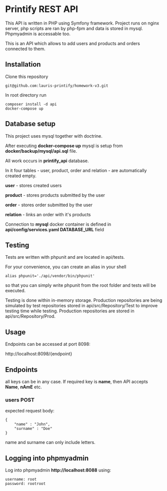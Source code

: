 # Printify REST API

This API is written in PHP using Symfony framework.
Project runs on nginx server, php scripts are ran by php-fpm and data is stored in mysql. Phpmyadmin is accessable too.

This is an API which allows to add users and products and orders connected to them.

## Installation

Clone this repository

```
git@github.com:lauris-printify/homework-v3.git
```

In root directory run

```
composer install -d api
docker-compose up
```

## Database setup

This project uses mysql together with doctrine.

After executing **docker-compose up** mysql is setup from **docker/backup/mysql/api.sql** file.

All work occurs in **printify_api** database.

In it four tables - user, product, order and relation - are automatically created empty.

**user** - stores created users

**product** - stores products submitted by the user

**order** - stores order submitted by the user

**relation** - links an order with it's products

Connection to **mysql** docker container is defined in **api/config/services.yaml DATABASE_URL** field

## Testing

Tests are written with phpunit and are located in api/tests.

For your convenience, you can create an alias in your shell

```
alias phpunit='./api/vendor/bin/phpunit'
```
so that you can simply write phpunit from the root folder and tests will be executed.

Testing is done within in-memory storage. Production repositories are being simulated by test repositories stored in api/src/Repository/Test to improve testing time while testing. Production repositories are stored in api/src/Repository/Prod.

## Usage

Endpoints can be accessed at port 8098:

http://localhost:8098/{endpoint}

## Endpoints

all keys can be in any case. If required key is **name**, then API accepts **Name**, **nAmE** etc.

### users POST

expected request body:

```
{
	"name" : "John",
	"surname" : "Doe"
}
```
name and surname can only include letters.

## Logging into phpmyadmin

Log into phpmyadmin **http://localhost:8088** using:

```
username: root
password: rootroot
```
